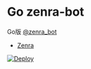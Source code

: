 # Go zenra-bot #

Go版 [@zenra_bot](https://twitter.com/zenra_bot)

- [Zenra](https://github.com/sugyan/Zenra)

[![Deploy](https://www.herokucdn.com/deploy/button.svg)](https://heroku.com/deploy)
